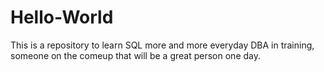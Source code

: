 # Hello-World
This is a repository to learn SQL more and more everyday
DBA in training, someone on the comeup that will be a great person one day.

